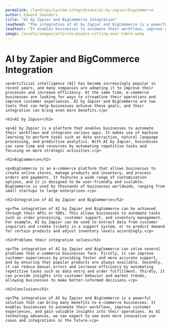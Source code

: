 ```yaml
---
permalink: /landings/system-integrations/ai-by-zapier/bigcommerce
author: Edward Saunders
title: "AI by Zapier and BigCommerce Integration"
leadhead: "The integration of AI by Zapier and BigCommerce is a powerful solution that can bring many benefits to e-commerce businesses"
leadtext: "It enables businesses to automate their workflows, improve customer experiences, and gain valuable insights into their operations. As AI technology advances, we can expect to see even more innovative use cases and integrations in the future."
image: /assets/images/articles/people-sitting-near-table.webp
---
```

<div class="arttext">	<h1>AI by Zapier and BigCommerce Integration</h1>
	
	<p>Artificial intelligence (AI) has become increasingly popular in recent years, and many companies are adopting it to improve their processes and increase efficiency. At the same time, e-commerce businesses are looking for ways to streamline their operations and improve customer experiences. AI by Zapier and BigCommerce are two tools that can help businesses achieve these goals, and their integration can bring even more benefits.</p>
	
	<h2>AI by Zapier</h2>
	
	<p>AI by Zapier is a platform that enables businesses to automate their workflows and integrate various apps. It makes use of machine learning to perform tasks such as data extraction, natural language processing, and predictive analytics. With AI by Zapier, businesses can save time and resources by automating repetitive tasks and focusing on more strategic activities.</p>
	
	<h2>BigCommerce</h2>
	
	<p>BigCommerce is an e-commerce platform that allows businesses to create online stores, manage products and inventory, and process orders and payments. It features a wide range of customization options, and it is designed to be user-friendly and scalable. BigCommerce is used by thousands of businesses worldwide, ranging from small startups to large enterprises.</p>
	
	<h2>Integration of AI by Zapier and BigCommerce</h2>
	
	<p>The integration of AI by Zapier and BigCommerce can be achieved through their APIs or SDKs. This allows businesses to automate tasks such as order processing, customer support, and inventory management. For example, AI by Zapier can be used to extract data from customer inquiries and create tickets in a support system, or to predict demand for certain products and adjust inventory levels accordingly.</p>
	
	<h2>Problems their integration solves</h2>
	
	<p>The integration of AI by Zapier and BigCommerce can solve several problems that e-commerce businesses face. Firstly, it can improve customer experiences by providing faster and more accurate support, and by ensuring that popular products are always available. Secondly, it can reduce manual errors and increase efficiency by automating repetitive tasks such as data entry and order fulfillment. Thirdly, it can provide insights into customer behavior and market trends, allowing businesses to make better-informed decisions.</p>
	
	<h2>Conclusion</h2>
	
	<p>The integration of AI by Zapier and BigCommerce is a powerful solution that can bring many benefits to e-commerce businesses. It enables businesses to automate their workflows, improve customer experiences, and gain valuable insights into their operations. As AI technology advances, we can expect to see even more innovative use cases and integrations in the future.</p>
	
</div>